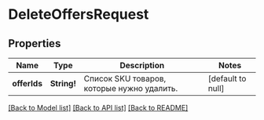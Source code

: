 # DeleteOffersRequest

## Properties
Name | Type | Description | Notes
------------ | ------------- | ------------- | -------------
**offerIds** | **String!** | Список SKU товаров, которые нужно удалить. | [default to null]

[[Back to Model list]](../README.md#documentation-for-models) [[Back to API list]](../README.md#documentation-for-api-endpoints) [[Back to README]](../README.md)



